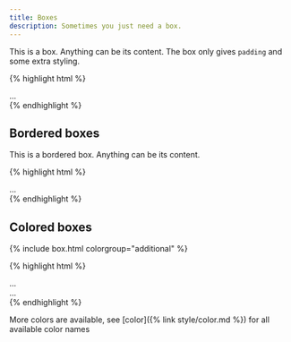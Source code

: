 ```yaml
---
title: Boxes
description: Sometimes you just need a box.
---
```


<div class="fp-example">
	<div class="box">
		<p>This is a box. Anything can be its content. The box only gives <code>padding</code> and some extra styling.</p>
	</div>
</div>

{% highlight html %}
<div class="box">
	...
</div>
{% endhighlight %}

## Bordered boxes

<div class="fp-example">
	<div class="box box--bordered">
		<p>This is a bordered box. Anything can be its content.</p>
	</div>
</div>

{% highlight html %}
<div class="box box--bordered">
	...
</div>
{% endhighlight %}

## Colored boxes

<div class="fp-example">
	{% include box.html colorgroup="additional" %}
</div>

{% highlight html %}
<div class="box box--bordered box--primary">
	...
</div>
<div class="box box--bordered box--lightishgreen">
	...
</div>
{% endhighlight %}

More colors are available, see [color]({% link style/color.md %}) for all available color names

